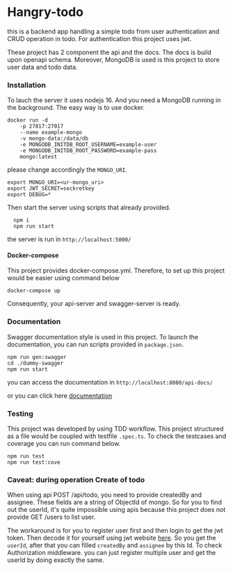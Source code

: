 # Hangry-todo
this is a backend app handling a simple todo from user authentication and CRUD operation in todo. For authentication this project uses jwt.

These project has 2 component the api and the docs. The docs is build upon openapi schema. Moreover, MongoDB is used is this project to store user data and todo data.

### Installation
To lauch the server it uses nodejs 16. And you need a MongoDB running in the background. The easy way is to use docker.
```
docker run -d 
    -p 27017:27017 
    --name example-mongo 
    -v mongo-data:/data/db 
    -e MONGODB_INITDB_ROOT_USERNAME=example-user 
    -e MONGODB_INITDB_ROOT_PASSWORD=example-pass 
    mongo:latest
```
please change accordingly the `MONGO_URI`.

```
export MONGO_URI=<ur-mongo_uri>
export JWT_SECRET=seckretkey
export DEBUG=*
```

Then start the server using scripts that already provided.

```
  npm i
  npm run start
```

the server is run in `http://localhost:5000/`

#### Docker-compose
This project provides docker-compose.yml. Therefore, to set up this project would be easier using command below

```
docker-compose up
```

Consequently, your api-server and swagger-server is ready.

### Documentation

Swagger documentation style is used in this project. To launch the documentation, you can run scripts provided in `package.json`.

```
npm run gen:swagger
cd ./dummy-swagger
npm run start
```

you can access the documentation in `http://localhost:8080/api-docs/`

or you can click here [documentation](./documentation/README.md)

### Testing
This project was developed by using TDD workflow. This project structured as a file would be coupled with testfile `.spec.ts`. To check the testcases and coverage you can run command below.

```
npm run test
npm run test:cove
```

### Caveat: during operation Create of todo
When using api POST /api/todo, you need to provide createdBy and assignee. These fields are a string of ObjectId of mongo. So for you to find out the userId, it's quite impossible using apis because this project does not provide GET /users to list user.

The workaround is for you to register user first and then login to get the jwt token. Then decode it for yourself using jwt website [here](https://jwt.io/). So you get the `userId`, after that you can filled `createdBy` and `assignee` by this Id. To check Authorization middleware. you can just register multiple user and get the userId by doing exactly the same.

